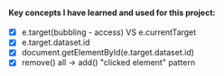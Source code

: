 #### Key concepts I have learned and used for this project:

- [x] e.target(bubbling - access) VS e.currentTarget
- [x] e.target.dataset.id 
- [x] document.getElementById(e.target.dataset.id)
- [x] remove() all -> add() "clicked element" pattern